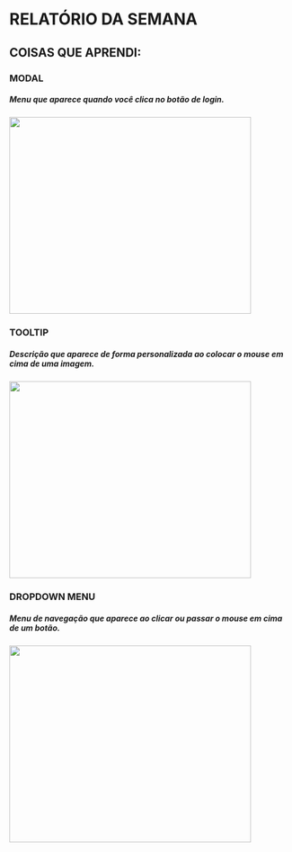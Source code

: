 # RELATÓRIO DA SEMANA

## COISAS QUE APRENDI:

### MODAL
##### Menu que aparece quando você clica no botão de login.  
<img src="https://github.com/user-attachments/assets/3791cf3c-46e5-4eef-ae22-882b88cfc63e" width=430px height=350px>

### TOOLTIP
##### Descrição que aparece de forma personalizada ao colocar o mouse em cima de uma imagem.
<img src="https://github.com/user-attachments/assets/d77d39ab-bc00-40f0-b0c4-3c71b98a7418" width=430px height=350px>

### DROPDOWN MENU
##### Menu de navegação que aparece ao clicar ou passar o mouse em cima de um botão.
<img src="https://github.com/user-attachments/assets/6e66445d-2e73-429b-a48a-ae7509f6eb6f" width=430px height=350px>
